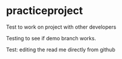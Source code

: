 # practiceproject
Test to work on project with other developers

Testing to see if demo branch works.

Test: editing the read me directly from github
